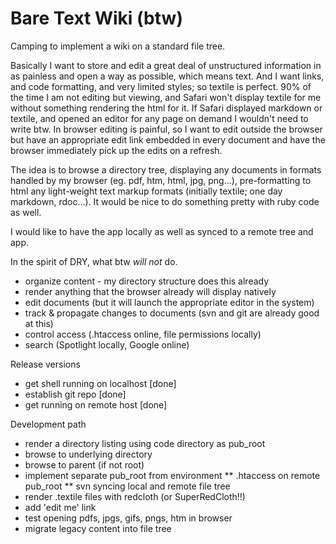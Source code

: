 Bare Text Wiki (btw)
====================

Camping to implement a wiki on a standard file tree.

Basically I want to store and edit a great deal of unstructured information in as painless and open a way as possible, which means text. And I want links, and code formatting, and very limited styles; so textile is perfect. 90% of the time I am not editing but viewing, and Safari won't display textile for me without something rendering the html for it. If Safari displayed markdown or textile, and opened an editor for any page on demand I wouldn't need to write btw. In browser editing is painful, so I want to edit outside the browser but have an appropriate edit link embedded in every document and have the browser immediately pick up the edits on a refresh. 

The idea is to browse a directory tree, displaying any documents in formats handled by my browser (eg. pdf, htm, html, jpg, png...), pre-formatting to html any light-weight text markup formats (initially textile; one day markdown, rdoc...). It would be nice to do something pretty with ruby code as well.

I would like to have the app locally as well as synced to a remote tree and app.

In the spirit of DRY, what btw *will not* do.

* organize content - my directory structure does this already
* render anything that the browser already will display natively
* edit documents (but it will launch the appropriate editor in the system)
* track & propagate changes to documents (svn and git are already good at this)
* control access (.htaccess online, file permissions locally)
* search (Spotlight locally, Google online)

Release versions

* get shell running on localhost [done]
* establish git repo [done]
* get running on remote host [done]

Development path

* render a directory listing using code directory as pub_root
* browse to underlying directory
* browse to parent (if not root)
* implement separate pub_root from environment
** .htaccess on remote pub_root
** svn syncing local and remote file tree
* render .textile files with redcloth (or SuperRedCloth!!)
* add 'edit me' link
* test opening pdfs, jpgs, gifs, pngs, htm in browser
* migrate legacy content into file tree


